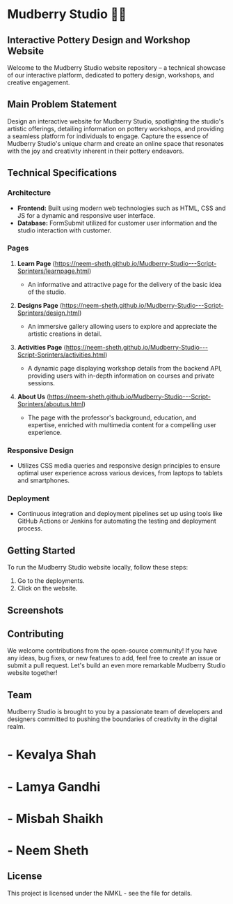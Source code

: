 
# Mudberry Studio 🏺✨

## Interactive Pottery Design and Workshop Website

Welcome to the Mudberry Studio website repository – a technical showcase of our interactive platform, dedicated to pottery design, workshops, and creative engagement.

## Main Problem Statement

Design an interactive website for Mudberry Studio, spotlighting the studio's artistic offerings, detailing information on pottery workshops, and providing a seamless platform for individuals to engage. Capture the essence of Mudberry Studio's unique charm and create an online space that resonates with the joy and creativity inherent in their pottery endeavors.

## Technical Specifications

### Architecture

- **Frontend:** Built using modern web technologies such as HTML, CSS and JS for a dynamic and responsive user interface.
- **Database:** FormSubmit utilized for customer user information and the studio interaction with customer.

### Pages
1. **Learn Page** (https://neem-sheth.github.io/Mudberry-Studio---Script-Sprinters/learnpage.html)
   - An informative and attractive page for the delivery of the basic idea of the studio.

2. **Designs Page** (https://neem-sheth.github.io/Mudberry-Studio---Script-Sprinters/design.html)
   - An immersive gallery allowing users to explore and appreciate the artistic creations in detail.

3. **Activities Page** (https://neem-sheth.github.io/Mudberry-Studio---Script-Sprinters/activities.html)
   - A dynamic page displaying workshop details from the backend API, providing users with in-depth information on courses and private sessions.

4. **About Us** (https://neem-sheth.github.io/Mudberry-Studio---Script-Sprinters/aboutus.html)
   - The page with the professor's background, education, and expertise, enriched with multimedia content for a compelling user experience.     


### Responsive Design

- Utilizes CSS media queries and responsive design principles to ensure optimal user experience across various devices, from laptops to tablets and smartphones.

### Deployment

- Continuous integration and deployment pipelines set up using tools like GitHub Actions or Jenkins for automating the testing and deployment process.

## Getting Started

To run the Mudberry Studio website locally, follow these steps:

1. Go to the deployments.
2. Click on the website.


## Screenshots




## Contributing

We welcome contributions from the open-source community! If you have any ideas, bug fixes, or new features to add, feel free to create an issue or submit a pull request. Let's build an even more remarkable Mudberry Studio website together!

## Team

Mudberry Studio is brought to you by a passionate team of developers and designers committed to pushing the boundaries of creativity in the digital realm.

# - Kevalya Shah
# - Lamya Gandhi
# - Misbah Shaikh
# - Neem Sheth

## License

This project is licensed under the NMKL - see the file for details.
